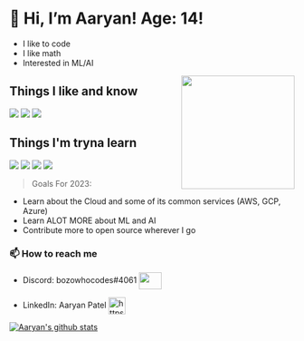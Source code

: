 # 👋 Hi, I’m Aaryan! Age: 14!

- I like to code
- I like math
- Interested in ML/AI
<img src='https://www.bing.com/th?id=OIP.jQh6JFYXJ3bU2yx6bGM9MwHaHa&w=250&h=250&c=8&rs=1&qlt=90&o=6&pid=3.1&rm=2' style='width: 200px;' align='right'/>


## Things I like and know
![](https://img.shields.io/badge/-Python-black?logo=python&style=plastic) ![](https://img.shields.io/badge/-SQL-black?logo=(N/A)=plastic) ![](https://img.shields.io/badge/-Tensorflow-black?logo=tensorflow&style=plastic)

## Things I'm tryna learn
![](https://img.shields.io/badge/-GCP-black?logo=googlecloud&style=plastic) ![](https://img.shields.io/badge/-Azure-black?logo=microsoftazure&style=plastic) ![](https://img.shields.io/badge/-Javascript-black?logo=javascript&style=plastic) ![](https://img.shields.io/badge/-C++-black?logo=cplusplus&style=plastic)

> Goals For 2023:
- Learn about the Cloud and some of its common services (AWS, GCP, Azure)
- Learn ALOT MORE about ML and AI
- Contribute more to open source wherever I go

### 📫 How to reach me
- Discord: bozowhocodes#4061 <img align="center" src="https://raw.githubusercontent.com/rahuldkjain/github-profile-readme-generator/master/src/images/icons/Social/discord.svg"  height="30" width="40" /></a>

- LinkedIn: Aaryan Patel <a href="https://www.linkedin.com/in/aaryan-patel-2392a7243/" target="blank"><img align="center" src="https://th.bing.com/th/id/OIP.Cn9SAHCmTy8MEaixr8bqpAHaHa?pid=ImgDet&rs=1" alt="https://discord.gg/JjWEVXttFR" height="30" width="30" /></a>


[![Aaryan's github stats](https://github-readme-stats.vercel.app/api?username=Aaryan-Patel2&show_icons=true&title_color=fff&icon_color=79ff97&text_color=9f9f9f&bg_color=151515&count_private=true)](https://github.com/Aaryan-Patel2)


<!---
Aaryan-Patel2/Aaryan-Patel2 is a ✨ special ✨ repository because its `README.md` (this file) appears on your GitHub profile.
You can click the Preview link to take a look at your changes.
--->
